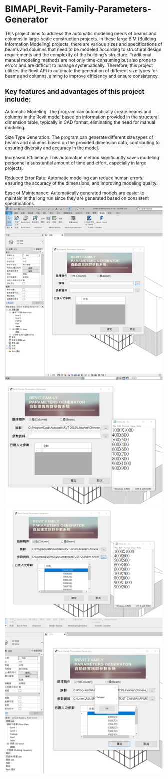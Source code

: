 # BIMAPI_Revit-Family-Parameters-Generator

This project aims to address the automatic modeling needs of beams and columns in large-scale construction projects. In these large BIM (Building Information Modeling) projects, there are various sizes and specifications of beams and columns that need to be modeled according to structural design requirements and the complexity of the building's structure. Traditional manual modeling methods are not only time-consuming but also prone to errors and are difficult to manage systematically. Therefore, this project utilizes the Revit API to automate the generation of different size types for beams and columns, aiming to improve efficiency and ensure consistency.

## Key features and advantages of this project include:

Automatic Modeling: The program can automatically create beams and columns in the Revit model based on information provided in the structural dimension table, typically in CAD format, eliminating the need for manual modeling.

Size Type Generation: The program can generate different size types of beams and columns based on the provided dimension data, contributing to ensuring diversity and accuracy in the model.

Increased Efficiency: This automation method significantly saves modeling personnel a substantial amount of time and effort, especially in large projects.

Reduced Error Rate: Automatic modeling can reduce human errors, ensuring the accuracy of the dimensions, and improving modeling quality.

Ease of Maintenance: Automatically generated models are easier to maintain in the long run since they are generated based on consistent specifications.
![image](https://github.com/jim96388/BIMAPI_Revit-Family-Parameters-Generator/blob/master/images/screenshot1.png)
![image](https://github.com/jim96388/BIMAPI_Revit-Family-Parameters-Generator/blob/master/images/screenshot2.png)
![image](https://github.com/jim96388/BIMAPI_Revit-Family-Parameters-Generator/blob/master/images/screenshot3.png)
![image](https://github.com/jim96388/BIMAPI_Revit-Family-Parameters-Generator/blob/master/images/screenshot4.png)
